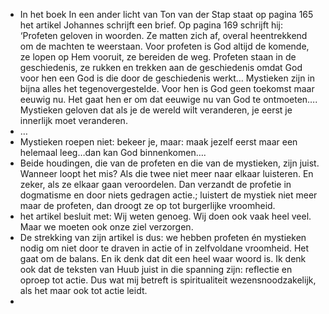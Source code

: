 - In het boek In een ander licht  van Ton van der Stap staat op pagina 165 het artikel Johannes schrijft een brief.
  Op pagina 169 schrijft hij:
  ‘Profeten geloven in woorden. Ze matten zich af, overal heentrekkend om de machten te weerstaan. 
  Voor profeten is God altijd de komende, ze lopen op Hem vooruit, ze bereiden de weg.
  Profeten staan in de geschiedenis, ze rukken en trekken aan de geschiedenis omdat 
  God voor hen een God is die door de geschiedenis werkt…
  Mystieken zijn in bijna alles het tegenovergestelde. Voor hen is God geen toekomst maar eeuwig nu. 
  Het gaat hen er om dat eeuwige nu van God te ontmoeten….
  Mystieken geloven dat als je de wereld wilt veranderen, je eerst je innerlijk moet veranderen.
- …
- Mystieken roepen niet: bekeer je, maar: maak jezelf eerst maar een helemaal leeg…dan kan God binnenkomen….
- Beide houdingen, die van de profeten en die van de mystieken, zijn juist.
  Wanneer loopt het mis? Als die twee niet meer naar elkaar luisteren.
  En zeker, als ze elkaar gaan veroordelen.
  Dan verzandt de profetie in dogmatisme en door niets gedragen actie.;
  luistert de mystiek niet meer maar de profeten, dan droogt ze op tot burgerlijke vroomheid.
- het artikel besluit met:
  Wij weten genoeg. Wij doen ook vaak heel veel. Maar we moeten ook onze ziel verzorgen.
- De strekking van zijn artikel is dus:
  we hebben profeten én mystieken nodig om niet door te draven in actie of in zelfvoldane vroomheid.
  Het gaat om de balans. En ik denk dat dit een heel waar woord is.
  Ik denk ook dat de teksten van Huub juist in die spanning zijn: reflectie en oproep tot actie.
  Dus wat mij betreft is spiritualiteit wezensnoodzakelijk, als het maar ook tot actie leidt.
-
